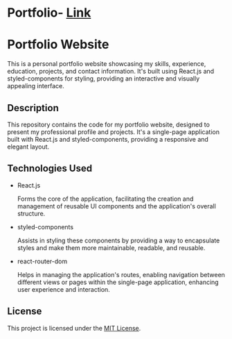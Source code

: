 # Portfolio- [Link](http://localhost:3001/)



<!DOCTYPE html>
<html lang="en">
<head>
  <meta charset="UTF-8">
</head>
<body>

<h1>Portfolio Website</h1>

<p>This is a personal portfolio website showcasing my skills, experience, education, projects, and contact information. It's built using React.js and styled-components for styling, providing an interactive and visually appealing interface.</p>





<h2> Description </h2>

<p>This repository contains the code for my portfolio website, designed to present my professional profile and projects. It's a single-page application built with React.js and styled-components, providing a responsive and elegant layout.</p>






<h2>Technologies Used</h2>

<ul>
  <li>React.js</li>
  <p> Forms the core of the application, facilitating the creation and management of reusable UI components and the application's overall structure.</p> 
  <li>styled-components</li>
  <p> Assists in styling these components by providing a way to encapsulate styles and make them more maintainable, readable, and reusable.</p>
  <li>react-router-dom</li>
  <p> Helps in managing the application's routes, enabling navigation between different views or pages within the single-page application, enhancing user experience and interaction.</p>
</ul>



<h2> License </h2>

<p>This project is licensed under the <a href="LICENSE">MIT License</a>.</p>

</body>
</html>

